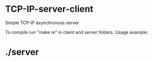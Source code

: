 # TCP-IP-server-client
Simple TCP-IP asynchronous server
 
 To compile run "make re" in client and server folders.
Usage example:
# ./server <host> <port>
